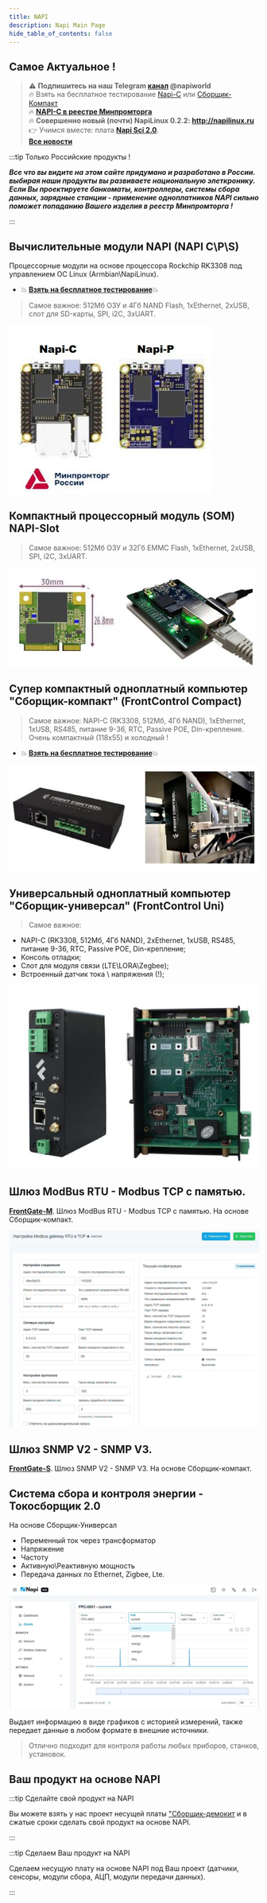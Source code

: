 ```yaml
---
title: NAPI
description: Napi Main Page
hide_table_of_contents: false
---
```


<!-- # Все о модулях NAPI и устройствах на NAPI -->
<!--
[![NNZ BANNER](../../static/img/banner/nnz-conf.jpeg)](https://event.nnz-ipc.ru/?utm_source=personal_email_banner&utm_medium=email&utm_campaign=dpa_conf_2024)

# Модули NAPI и устройства на их основе
-->
<!-- ***Вся мощь Linux в Embedded устройствах***-->

## Самое Актуальное !
>:warning: **Подпишитесь на наш Telegram [канал](https://t.me/napiworld) @napiworld** \
> :fire: Взять на бесплатное тестирование [Napi-С](/docs/demokits/demokit2/) или [Сборщик-Компакт](/docs/demokits/demokit1/) \
> :fire: **[NAPI-C в реестре Минпромторга](/blog/napi-c-v-reestre-minpromtorg/)** \
> :fire: **Совершенно новый (почти) NapiLinux 0.2.2: http://napilinux.ru** \
> :point_right: Учимся вместе: плата **[Napi Sci 2.0](/docs/sci/napisci/)**. \
> **[Все новости](/blog/archive)**

<!--![Napi front view](../../static/img/banner/napi-desert.jpg) -->

<!-- [![Napi Banner](../../static/img/banner/napi-desert-long-long.jpg)](/docs/napi-intro) -->

<!-- [![Napi Banner](../../static/img/banner/napi-c-2.jpg)](/docs/napi-intro) -->
<!--
**[Взять на бесплатное тестирование](/docs/demokits/getontest-demokit2)** | **[Купить](https://nnz-ipc.ru/catalogue/front_man/front_control/modul_napi_c/)**

[![Fcc banner](../../static/img/banner/fcc2-1.jpg)](/docs/computers/frontcontrol-compact)

**[Взять на бесплатное тестирование](/docs/demokits/getontest-demokit1)** | **[Купить](https://nnz-ipc.ru/catalogue/front_man/front_compact/front_compact_159_101/)**
-->
<!--
[![Fcc banner](../../static/img/banner/napi-s-2.jpg)](/docs/napi-som-intro)
-->

:::tip Только Российские продукты !

***Все что вы видите на этом сайте придумано и разработано в России. выбирая наши продукты вы развиваете национальную элеткронику. Если Вы проектируете банкоматы, контроллеры, системы сбора данных, зарядные станции - применение одноплатников NAPI сильно поможет попаданию Вашего изделия в реестр Минпромторга !***

:::

## Вычислительные модули NAPI (NAPI C\P\S)

Процессорные модули на основе процессора Rockchip RK3308 под управлением ОС Linux (Armbian\NapiLinux).

- :boom: **[Взять на бесплатное тестирование](/docs/demokits/getontest-demokit2)**:boom:

<!-- ![Napi front view](../../static/img/napi-som/napi12.png) -->
<!-- [![Logo](https://example.com/logo.png)](https://example.com) -->
 >Самое важное: 512Мб ОЗУ и 4Гб NAND Flash, 1хEthernet, 2xUSB, слот для SD-карты, SPI, i2C, 3хUART.

[![Napi front view](../../docs/img-napi-s/napi-s-m2.jpg)](/docs/napi-intro)


 <!-- **[Подробнее...](/docs/napi-intro)** -->

 ## Компактный процессорный модуль (SOM) NAPI-Slot

>Самое важное: 512Мб ОЗУ и 32Гб EMMC Flash, 1хEthernet, 2xUSB, SPI, i2C, 3хUART.

<!-- ![](../../docs/img-napi-s/napi-s-small.jpg) -->

[![NAPI-S](../../docs/img-napi-s/napi-s-m1.jpg)](docs/napi-som-intro)
<!--
:::tip Очень маленький вычислитель !

Имеет 512Мб ОЗУ и 32Гб EMMC. Поставляется с платой с интерфейсами для тестирования и прошивки.

![](../../docs/napi-som/img2/napi-slot-blue-2.jpg)

:::
-->

## Супер компактный одноплатный компьютер "Сборщик-компакт" (FrontControl Compact)

>Самое важное: NAPI-C (RK3308, 512Мб, 4Гб NAND), 1хEthernet, 1xUSB, RS485, питание 9-36, RTC, Passive POE, Din-крепление. Очень компактный (118х55) и холодный !

<!-- - :boom: **[Документация](/docs/computers/frontcontrol-compact/)** :boom: -->
- :boom: **[Взять на бесплатное тестирование](/docs/demokits/getontest-demokit1)**:boom:
<!-- - :boom: **[Купить](https://nnz-ipc.ru/catalogue/front_man/front_compact/front_compact_159_101/)**:boom: -->


<!-- ![](../../docs/img-compact/balck4-allb.jpg) -->

[![FrontControl](../../docs/img-compact/compact-new.jpg)](/docs/computers/frontcontrol-compact/)

<!-- **[Подробнее...](/docs/computers/frontcontrol-compact/)** -->

<!-- # Программные комплексы на основе  "Сборщик-компакт" -->

## Универсальный одноплатный компьютер "Сборщик-универсал" (FrontControl Uni)

>Самое важное:

- NAPI-C (RK3308, 512Мб, 4Гб NAND), 2хEthernet, 1xUSB, RS485, питание 9-36, RTC, Passive POE, Din-крепление;
- Консоль отладки;
- Слот для модуля связи (LTE\LORA\Zegbee);
- Встроенный датчик тока \ напряжения (!);

[![FCU-3308](../../docs/computers/img-fcp/fcp-1.jpg)](/docs/computers/FCU3308/)

## Шлюз ModBus RTU - Modbus TCP с памятью.

**[FrontGate-M](/docs/special/frontfage-m/)**. Шлюз ModBus RTU - Modbus TCP с памятью. На основе Сборщик-компакт.

![](../../docs/special/frontfage-m/img/fgm-n1.jpg)

## Шлюз SNMP V2 - SNMP V3.

**[FrontGate-S](/docs/special/frontgate-s/)**. Шлюз SNMP V2 - SNMP V3. На основе Сборщик-компакт.

## Система сбора и контроля энергии - Токосборщик 2.0

На основе Сборщик-Универсал

- Переменный ток через трансформатор
- Напряжение
- Частоту
- Активную\Реактивную мощность
- Передача данных по Ethernet, Zigbee, Lte.

![](../../docs/computers/img-fcp/fcp-1-screenshot.jpg)

Выдает информацию в виде графиков с историей измерений, также передает данные в любом формате в внешние источники.

>Отлично подходит для контроля работы любых приборов, станков, установок.

## Ваш продукт на основе NAPI

:::tip Сделайте свой продукт на NAPI

Вы можете взять у нас проект несущей платы ["Сборщик-демокит](/docs/hidden/frontcontrol-demo) и в сжатые сроки сделать свой продукт на основе NAPI.

:::

:::tip Сделаем Ваш продукт на NAPI

Сделаем несущую плату на основе NAPI под Ваш проект (датчики, сенсоры, модули сбора, АЦП, модули передачи данных).

:::
